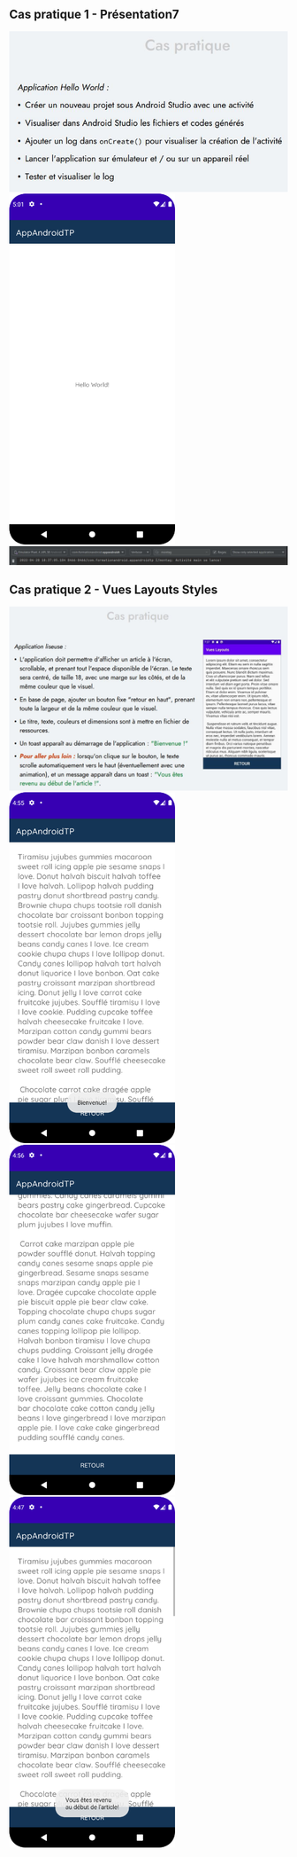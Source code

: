 
## Cas pratique 1 - Présentation7

<img src="https://github.com/nora-sch/AppAndroidTP/blob/main/readme_img/cas1_TP.png" alt="TP-1" width="700"/>
<img src="https://github.com/nora-sch/AppAndroidTP/blob/main/readme_img/cas1_1.png" alt="1-1" width="300"/>
<img src="https://github.com/nora-sch/AppAndroidTP/blob/main/readme_img/cas1_2.png" alt="1-2"/>

## Cas pratique 2 - Vues Layouts Styles
<img src="https://github.com/nora-sch/AppAndroidTP/blob/main/readme_img/cas2_TP.png" alt="TP-2" width="700"/>
<img src="https://github.com/nora-sch/AppAndroidTP/blob/main/readme_img/cas2_1.png" alt="2-1" width="300"/>
<img src="https://github.com/nora-sch/AppAndroidTP/blob/main/readme_img/cas2_2.png" alt="2-2" width="300"/>
<img src="https://github.com/nora-sch/AppAndroidTP/blob/main/readme_img/cas2_3.png" alt="2-3" width="300"/>


